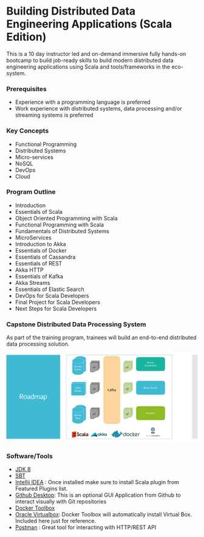 # Building Distributed Data Engineering Applications (Scala Edition)
This is a 10 day instructor led and on-demand immersive fully hands-on bootcamp to build job-ready skills to build modern distributed data engineering applications using Scala and tools/frameworks in the eco-system.

### Prerequisites
* Experience with a programming language is preferred
* Work experience with distributed systems, data processing and/or streaming systems is preferred

### Key Concepts
* Functional Programming
* Distributed Systems
* Micro-services
* NoSQL
* DevOps
* Cloud

### Program Outline
* Introduction
* Essentials of Scala
* Object Oriented Programming with Scala
* Functional Programming with Scala
* Fundamentals of Distributed Systems
* MicroServices
* Introduction to Akka
* Essentials of Docker
* Essentials of Cassandra
* Essentials of REST
* Akka HTTP
* Essentials of Kafka
* Akka Streams
* Essentials of Elastic Search
* DevOps for Scala Developers
* Final Project for Scala Developers
* Next Steps for Scala Developers

### Capstone Distributed Data Processing System
As part of the training program, trainees will build an end-to-end distributed data processing solution.

![Roadmap](./scala_program.png "High Level Architecture")

### Software/Tools
* [JDK 8](http://www.oracle.com/technetwork/java/javase/downloads/jdk8-downloads-2133151.html)
* [SBT](http://www.scala-sbt.org/)
* [Intellij IDEA](https://www.jetbrains.com/idea/download) : Once installed make sure to install Scala plugin from Featured Plugins list.
* [Github Desktop](https://desktop.github.com/): This is an optional GUI Application from Github to interact visually with Git repositories
* [Docker Toolbox](https://www.docker.com/products/docker-toolbox)
* [Oracle Virtualbox](https://www.virtualbox.org/): Docker Toolbox will automatically install Virtual Box. Included here just for reference.
* [Postman](https://www.getpostman.com/) : Great tool for interacting with HTTP/REST API

